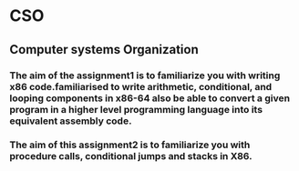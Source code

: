 # CSO
## Computer systems Organization 

### The aim of the assignment1 is to familiarize you with writing x86 code.familiarised to write arithmetic, conditional, and looping components in x86-64 also be able to convert a given program in a higher level programming language into its equivalent assembly code.

### The aim of this assignment2 is to familiarize you with procedure calls, conditional jumps and stacks in X86. 
